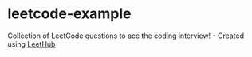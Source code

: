 # leetcode-example
Collection of LeetCode questions to ace the coding interview! - Created using [LeetHub](https://github.com/QasimWani/LeetHub)
